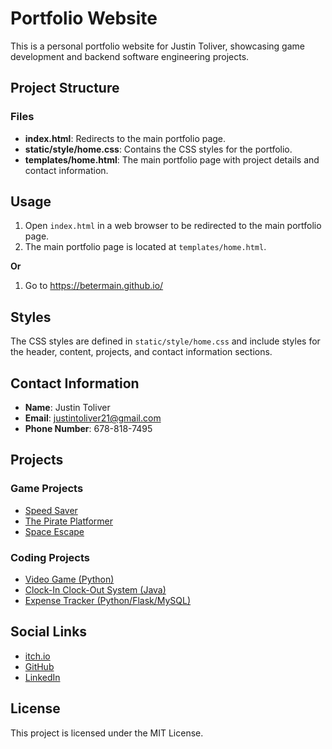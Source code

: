 # Portfolio Website

This is a personal portfolio website for Justin Toliver, showcasing game development and backend software engineering projects.

## Project Structure

### Files

- **index.html**: Redirects to the main portfolio page.
- **static/style/home.css**: Contains the CSS styles for the portfolio.
- **templates/home.html**: The main portfolio page with project details and contact information.

## Usage

1. Open `index.html` in a web browser to be redirected to the main portfolio page.
2. The main portfolio page is located at `templates/home.html`.

**Or**

1. Go to https://betermain.github.io/

## Styles

The CSS styles are defined in `static/style/home.css` and include styles for the header, content, projects, and contact information sections.

## Contact Information

- **Name**: Justin Toliver
- **Email**: justintoliver21@gmail.com
- **Phone Number**: 678-818-7495

## Projects

### Game Projects

- [Speed Saver](https://betermain.itch.io/speed-saver)
- [The Pirate Platformer](https://betermain.itch.io/the-pirate-platformer)
- [Space Escape](https://betermain.itch.io/space-escape)

### Coding Projects

- [Video Game (Python)](https://github.com/BeterMain/gacha-game)
- [Clock-In Clock-Out System (Java)](https://github.com/BeterMain/cs310-teamproject-fa23)
- [Expense Tracker (Python/Flask/MySQL)](https://github.com/BeterMain/ExpenseTracker)

## Social Links

- [itch.io](https://betermain.itch.io)
- [GitHub](https://github.com/BeterMain)
- [LinkedIn](https://www.linkedin.com/in/justin-toliver-327840216/)

## License

This project is licensed under the MIT License.
